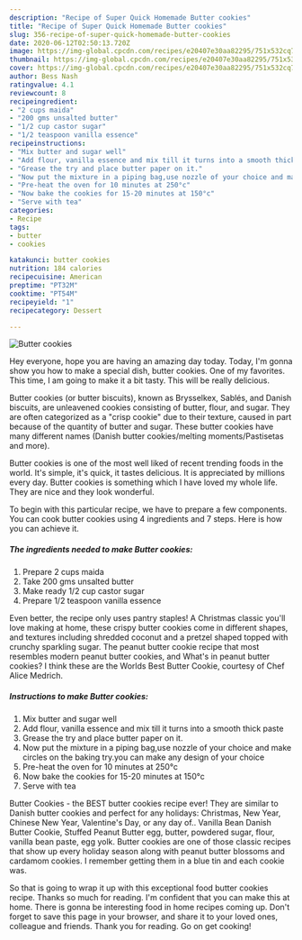 ```yaml
---
description: "Recipe of Super Quick Homemade Butter cookies"
title: "Recipe of Super Quick Homemade Butter cookies"
slug: 356-recipe-of-super-quick-homemade-butter-cookies
date: 2020-06-12T02:50:13.720Z
image: https://img-global.cpcdn.com/recipes/e20407e30aa82295/751x532cq70/butter-cookies-recipe-main-photo.jpg
thumbnail: https://img-global.cpcdn.com/recipes/e20407e30aa82295/751x532cq70/butter-cookies-recipe-main-photo.jpg
cover: https://img-global.cpcdn.com/recipes/e20407e30aa82295/751x532cq70/butter-cookies-recipe-main-photo.jpg
author: Bess Nash
ratingvalue: 4.1
reviewcount: 8
recipeingredient:
- "2 cups maida"
- "200 gms unsalted butter"
- "1/2 cup castor sugar"
- "1/2 teaspoon vanilla essence"
recipeinstructions:
- "Mix butter and sugar well"
- "Add flour, vanilla essence and mix till it turns into a smooth thick paste"
- "Grease the try and place butter paper on it."
- "Now put the mixture in a piping bag,use nozzle of your choice and make circles on the baking try.you can make any design of your choice"
- "Pre-heat the oven for 10 minutes at 250°c"
- "Now bake the cookies for 15-20 minutes at 150°c"
- "Serve with tea"
categories:
- Recipe
tags:
- butter
- cookies

katakunci: butter cookies 
nutrition: 184 calories
recipecuisine: American
preptime: "PT32M"
cooktime: "PT54M"
recipeyield: "1"
recipecategory: Dessert

---
```



![Butter cookies](https://img-global.cpcdn.com/recipes/e20407e30aa82295/751x532cq70/butter-cookies-recipe-main-photo.jpg)

Hey everyone, hope you are having an amazing day today. Today, I'm gonna show you how to make a special dish, butter cookies. One of my favorites. This time, I am going to make it a bit tasty. This will be really delicious.

Butter cookies (or butter biscuits), known as Brysselkex, Sablés, and Danish biscuits, are unleavened cookies consisting of butter, flour, and sugar. They are often categorized as a &#34;crisp cookie&#34; due to their texture, caused in part because of the quantity of butter and sugar. These butter cookies have many different names (Danish butter cookies/melting moments/Pastisetas and more).

Butter cookies is one of the most well liked of recent trending foods in the world. It's simple, it's quick, it tastes delicious. It is appreciated by millions every day. Butter cookies is something which I have loved my whole life. They are nice and they look wonderful.


To begin with this particular recipe, we have to prepare a few components. You can cook butter cookies using 4 ingredients and 7 steps. Here is how you can achieve it.

<!--inarticleads1-->

##### The ingredients needed to make Butter cookies:

1. Prepare 2 cups maida
1. Take 200 gms unsalted butter
1. Make ready 1/2 cup castor sugar
1. Prepare 1/2 teaspoon vanilla essence


Even better, the recipe only uses pantry staples! A Christmas classic you&#39;ll love making at home, these crispy butter cookies come in different shapes, and textures including shredded coconut and a pretzel shaped topped with crunchy sparkling sugar. The peanut butter cookie recipe that most resembles modern peanut butter cookies, and What&#39;s in peanut butter cookies? I think these are the Worlds Best Butter Cookie, courtesy of Chef Alice Medrich. 

<!--inarticleads2-->

##### Instructions to make Butter cookies:

1. Mix butter and sugar well
1. Add flour, vanilla essence and mix till it turns into a smooth thick paste
1. Grease the try and place butter paper on it.
1. Now put the mixture in a piping bag,use nozzle of your choice and make circles on the baking try.you can make any design of your choice
1. Pre-heat the oven for 10 minutes at 250°c
1. Now bake the cookies for 15-20 minutes at 150°c
1. Serve with tea


Butter Cookies - the BEST butter cookies recipe ever! They are similar to Danish butter cookies and perfect for any holidays: Christmas, New Year, Chinese New Year, Valentine&#39;s Day, or any day of.. Vanilla Bean Danish Butter Cookie, Stuffed Peanut Butter egg, butter, powdered sugar, flour, vanilla bean paste, egg yolk. Butter cookies are one of those classic recipes that show up every holiday season along with peanut butter blossoms and cardamom cookies. I remember getting them in a blue tin and each cookie was. 

So that is going to wrap it up with this exceptional food butter cookies recipe. Thanks so much for reading. I'm confident that you can make this at home. There is gonna be interesting food in home recipes coming up. Don't forget to save this page in your browser, and share it to your loved ones, colleague and friends. Thank you for reading. Go on get cooking!
